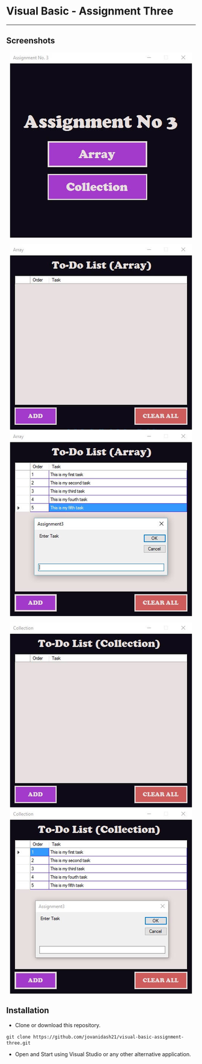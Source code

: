 # Visual Basic - Assignment Three
---

## Screenshots
<p align="center"> 
	<img src="https://raw.githubusercontent.com/jovanidash21/visual-basic-assignment-three/master/Screenshots/1.jpg">
</p>
<p align="center"> 
	<img src="https://raw.githubusercontent.com/jovanidash21/visual-basic-assignment-three/master/Screenshots/2.jpg">
	<img src="https://raw.githubusercontent.com/jovanidash21/visual-basic-assignment-three/master/Screenshots/3.jpg">
</p>
<p align="center"> 
	<img src="https://raw.githubusercontent.com/jovanidash21/visual-basic-assignment-three/master/Screenshots/4.jpg">
	<img src="https://raw.githubusercontent.com/jovanidash21/visual-basic-assignment-three/master/Screenshots/5.jpg">
</p>

## Installation
* Clone or download this repository.
```
git clone https://github.com/jovanidash21/visual-basic-assignment-three.git
```
* Open and Start using Visual Studio or any other alternative application.